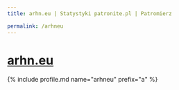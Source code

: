 ```yaml
---
title: arhn.eu | Statystyki patronite.pl | Patromierz

permalink: /arhneu
---
```


# [arhn.eu](https://patronite.pl/arhneu)

{% include profile.md name="arhneu" prefix="a" %}
